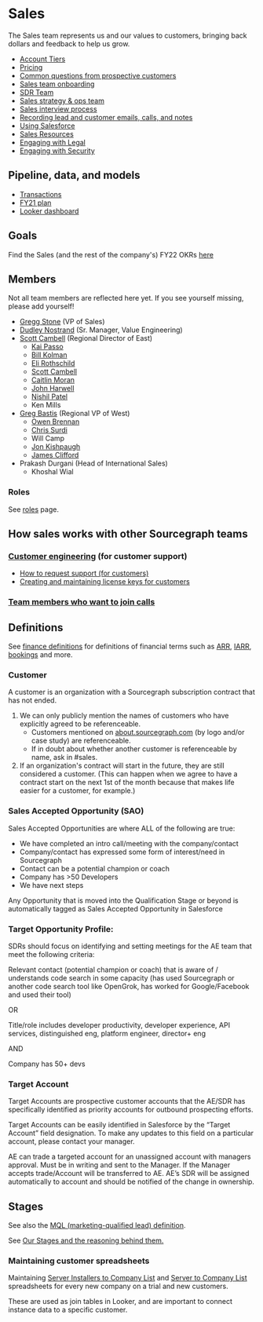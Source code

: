 # Sales

The Sales team represents us and our values to customers, bringing back dollars and feedback to help us grow.

- [Account Tiers](https://docs.google.com/document/d/14420oruJWMLKj67ObZiDzRK5GpHmRWXDjlDbH7L6T00/edit?ts=5f7e4023#heading=h.qdguquy7dt7i)
- [Pricing](https://about.sourcegraph.com/pricing)
- [Common questions from prospective customers](common_customer_questions.md)
- [Sales team onboarding](onboarding/index.md)
- [SDR Team](sdrteam.md)
- [Sales strategy & ops team](sales-ops/index.md)
- [Sales interview process](interviews/index.md)
- [Recording lead and customer emails, calls, and notes](records.md)
- [Using Salesforce](salesforce.md)
- [Sales Resources](salesresources.md)
- [Engaging with Legal](saleslegal.md)
- [Engaging with Security](salessecurity.md)

## Pipeline, data, and models

- [Transactions](https://docs.google.com/spreadsheets/d/1Ao3Nqw6gH3yAuZtICV3xo35kKKnI9oKXnvPuTQ0Fh9c/edit#gid=0)
- [FY21 plan](https://docs.google.com/spreadsheets/d/1EkZ7O69-2jbgtacoFDrY8L6rP73Hlqp_syyVCnmGAFA/edit#gid=1071026049)
- [Looker dashboard](https://sourcegraph.looker.com/browse/boards/2)

## Goals

Find the Sales (and the rest of the company's) FY22 OKRs [here](https://docs.google.com/document/d/18d3sX38O6ephNuoHqZT9BwU1m1_FGuRfsTwYbc8lMV8/edit?ts=6026cb87#)

## Members

Not all team members are reflected here yet. If you see yourself missing, please add yourself!

- [Gregg Stone](../company/team/index.md#gregg-stone) (VP of Sales)
- [Dudley Nostrand](../company/team/index.md#dudley-nostrand) (Sr. Manager, Value Engineering)
- [Scott Cambell](../company/team/index.md#scott-campbell-he-him) (Regional Director of East)
  - [Kai Passo](../company/team/index.md#kai-passo-he-him)
  - [Bill Kolman](../company/team/index.md#bill-kolman)
  - [Eli Rothschild](../company/team/index.md#eli-rothschild-he-him)
  - [Scott Cambell](../company/team/index.md#scott-campbell-he-him)
  - [Caitlin Moran](../company/team/index.md#caitlin-moran-she-her)
  - [John Harwell](../company/team/index.md#john-harwell)
  - [Nishil Patel](../company/team/index.md#nishil-patel-he-him)
  - Ken Mills
- [Greg Bastis](../company/team/index.md#greg-bastis-he-him) (Regional VP of West)
  - [Owen Brennan](../company/team/index.md#owen-brennan-he-him)
  - [Chris Surdi](../company/team/index.md#chris-surdi)
  - Will Camp
  - [Jon Kishpaugh](../company/team/index.md#jon-kishpaugh-he-him)
  - [James Clifford](../company/team/index.md#james-clifford-he-him)
- Prakash Durgani (Head of International Sales)
  - Khoshal Wial

### Roles

See [roles](./roles/index.md) page.

## How sales works with other Sourcegraph teams

### [Customer engineering](../support/index.md) (for customer support)

- [How to request support (for customers)](../support/index.md#how-to-get-support-for-customers)
- [Creating and maintaining license keys for customers](../ce/license_keys.md)

### [Team members who want to join calls](onboarding/joining_customer_calls.md)

## Definitions

See [finance definitions](../ops/finance/index.md#definitions) for definitions of financial terms such as [ARR](../ops/finance/index.md#ARR), [IARR](../ops/finance/index.md#IARR), [bookings](../ops/finance/index.md#booking) and more.

### Customer

A customer is an organization with a Sourcegraph subscription contract that has not ended.

1. We can only publicly mention the names of customers who have explicitly agreed to be referenceable.
    - Customers mentioned on [about.sourcegraph.com](https://about.sourcegraph.com/) (by logo and/or case study) are referenceable.
    - If in doubt about whether another customer is referenceable by name, ask in #sales.
1. If an organization's contract will start in the future, they are still considered a customer. (This can happen when we agree to have a contract start on the next 1st of the month because that makes life easier for a customer, for example.)

### Sales Accepted Opportunity (SAO)

Sales Accepted Opportunities are where ALL of the following are true:

- We have completed an intro call/meeting with the company/contact
- Company/contact has expressed some form of interest/need in Sourcegraph
- Contact can be a potential champion or coach
- Company has >50 Developers
- We have next steps

Any Opportunity that is moved into the Qualification Stage or beyond is automatically tagged as Sales Accepted Opportunity in Salesforce

### Target Opportunity Profile:

SDRs should focus on identifying and setting meetings for the AE team that meet the following criteria:

Relevant contact (potential champion or coach) that is aware of / understands code search in some capacity (has used Sourcegraph or another code search tool like OpenGrok, has worked for Google/Facebook and used their tool)

OR

Title/role includes developer productivity, developer experience, API services, distinguished eng, platform engineer, director+ eng

AND

Company has 50+ devs

### Target Account

Target Accounts are prospective customer accounts that the AE/SDR has specifically identified as priority accounts for outbound prospecting efforts.

Target Accounts can be easily identified in Salesforce by the “Target Account” field designation. To make any updates to this field on a particular account, please contact your manager.

AE can trade a targeted account for an unassigned account with managers approval. Must be in writing and sent to the Manager.
If the Manager accepts trade/Account will be transferred to AE. AE’s SDR will be assigned automatically to account and should be notified of the change in ownership.

## Stages

See also the [MQL (marketing-qualified lead) definition](../marketing/index.md#mql).

See [Our Stages and the reasoning behind them.](https://docs.google.com/spreadsheets/d/1z4LPeKmqCiIi92EchKBZMR8kVIGeTnOwhukYZCX2A0M/)

### Maintaining customer spreadsheets

Maintaining [Server Installers to Company List](https://docs.google.com/spreadsheets/d/1Y2Z23-2uAjgIEITqmR_tC368OLLbuz12dKjEl4CMINA/edit?usp=sharing) and [Server to Company List](https://docs.google.com/spreadsheets/d/1wo_KQIcGrNGCWYKa6iHJ7MImJ_aI7GN12E-T21Es8TU/edit?usp=sharing) spreadsheets for every new company on a trial and new customers.

These are used as join tables in Looker, and are important to connect instance data to a specific customer.
